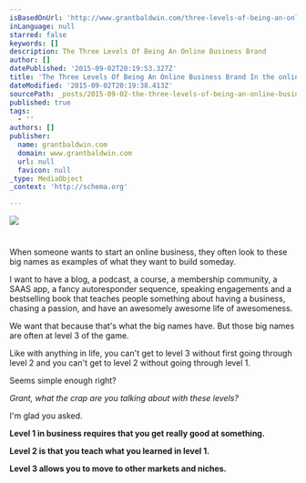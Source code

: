 ```yaml
---
isBasedOnUrl: 'http://www.grantbaldwin.com/three-levels-of-being-an-online-business-brand/'
inLanguage: null
starred: false
keywords: []
description: The Three Levels Of Being An Online Business Brand
author: []
datePublished: '2015-09-02T20:19:53.327Z'
title: 'The Three Levels Of Being An Online Business Brand In the online business space, there are a lot of big name brands. People everyone knows and whose names we frequently throw around as success stories and case studies.'
dateModified: '2015-09-02T20:19:38.413Z'
sourcePath: _posts/2015-09-02-the-three-levels-of-being-an-online-business-brand.md
published: true
tags:
  - ''
authors: []
publisher:
  name: grantbaldwin.com
  domain: www.grantbaldwin.com
  url: null
  favicon: null
_type: MediaObject
_context: 'http://schema.org'

---
```

![](http://www.grantbaldwin.com/wp-content/uploads/2015/08/three-levels-being-online-business-brand.jpg)

# 

When someone wants to start an online business, they often look to these big names as examples of what they want to build someday.

I want to have a blog, a podcast, a course, a membership community, a SAAS app, a fancy autoresponder sequence, speaking engagements and a bestselling book that teaches people something about having a business, chasing a passion, and have an awesomely awesome life of awesomeness.

We want that because that's what the big names have. But those big names are often at level 3 of the game.

Like with anything in life, you can't get to level 3 without first going through level 2 and you can't get to level 2 without going through level 1\.

Seems simple enough right?

_Grant, what the crap are you talking about with these levels?_

I'm glad you asked.

**Level 1 in business requires that you get really good at something.**

**Level 2 is that you teach what you learned in level 1\.**

**Level 3 allows you to move to other markets and niches.**